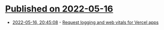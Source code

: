 # [Published on 2022-05-16](index.md)

* [2022-05-16, 20:45:08](https://news.ycombinator.com/item?id=31402935) - [Request logging and web vitals for Vercel apps](https://www.axiom.co/vercel)
